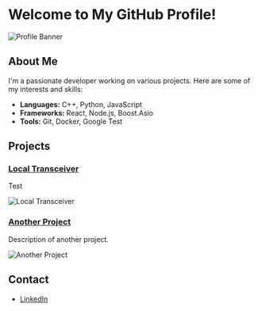 # Welcome to My GitHub Profile!

![Profile Banner](https://your-image-url.com/banner.png)

## About Me
I'm a passionate developer working on various projects. Here are some of my interests and skills:

- **Languages:** C++, Python, JavaScript
- **Frameworks:** React, Node.js, Boost.Asio
- **Tools:** Git, Docker, Google Test

## Projects
### [Local Transceiver](https://github.com/yourusername/local-transceiver)
Test

![Local Transceiver](https://your-image-url.com/local-transceiver.png)

### [Another Project](https://github.com/yourusername/another-project)
Description of another project.

![Another Project](https://your-image-url.com/another-project.png)

## Contact
- [LinkedIn](https://www.linkedin.com/in/jngm/)
